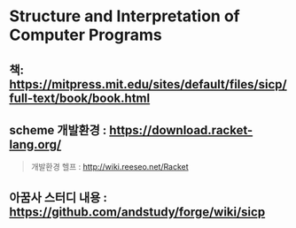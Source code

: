 # Structure and Interpretation of Computer Programs  
## 책: https://mitpress.mit.edu/sites/default/files/sicp/full-text/book/book.html  
## scheme 개발환경 : https://download.racket-lang.org/  
> 개발환경 헬프 : http://wiki.reeseo.net/Racket  
## 아꿈사 스터디 내용 : https://github.com/andstudy/forge/wiki/sicp
